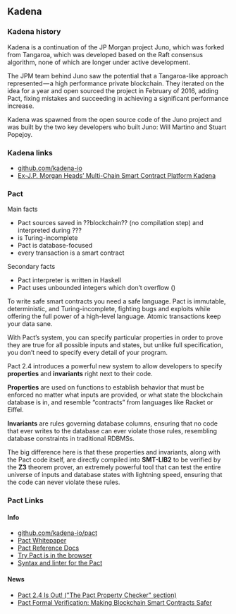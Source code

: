 ## Kadena

### Kadena history
Kadena is a continuation of the JP Morgan project Juno, which was forked from Tangaroa, which was developed based on the Raft consensus algorithm, none of which are longer under active development.

The JPM team behind Juno saw the potential that a Tangaroa-like approach represented — a high performance private blockchain. They iterated on the idea for a year and open sourced the project in February of 2016, adding Pact, fixing mistakes and succeeding in achieving a significant performance increase.

Kadena was spawned from the open source code of the Juno project and was built by the two key developers who built Juno: Will Martino and Stuart Popejoy.

### Kadena links
- [github.com/kadena-io](https://github.com/kadena-io)
- [Ex-J.P. Morgan Heads’ Multi-Chain Smart Contract Platform Kadena](https://medium.com/theblock1/ex-jp-morgan-heads-multi-chain-smart-contract-platform-kadena-4d3be4cedf0)

### Pact
Main facts
- Pact sources saved in ??blockchain?? (no compilation step) and interpreted during ???
- is Turing-incomplete
- Pact is database-focused
- every transaction is a smart contract

Secondary facts
- Pact interpreter is written in Haskell
- Pact uses unbounded integers which don’t overflow ()

To write safe smart contracts you need a safe language. Pact is immutable, deterministic, and Turing-incomplete, fighting bugs and exploits while offering the full power of a high-level language. Atomic transactions keep your data sane.

With Pact’s system, you can specify particular properties in order to prove they are true for all possible inputs and states, but unlike full specification, you don’t need to specify every detail of your program.

Pact 2.4 introduces a powerful new system to allow developers to specify **properties** and **invariants** right next to their code.

**Properties** are used on functions to establish behavior that must be enforced no matter what inputs are provided, or what state the blockchain database is in, and resemble “contracts” from languages like Racket or Eiffel. 

**Invariants** are rules governing database columns, ensuring that no code that ever writes to the database can ever violate those rules, resembling database constraints in traditional RDBMSs.

The big difference here is that these properties and invariants, along with the Pact code itself, are directly compiled into **SMT-LIB2** to be verified by the **Z3** theorem prover, an extremely powerful tool that can test the entire universe of inputs and database states with lightning speed, ensuring that the code can never violate these rules. 

### Pact Links
#### Info
- [github.com/kadena-io/pact](https://github.com/kadena-io/pact)
- [Pact Whitepaper](http://kadena.io/docs/Kadena-PactWhitepaper.pdf)
- [Pact Reference Docs](http://pact-language.readthedocs.io/)
- [Try Pact is in the browser](http://kadena.io/try-pact/)
- [Syntax and linter for the Pact](https://github.com/kadena-io/pact-atom)
#### News
- [Pact 2.4 Is Out! ("The Pact Property Checker" section)](https://medium.com/kadena-io/pact-2-4-is-out-dd88a3e7ca31)
- [Pact Formal Verification: Making Blockchain Smart Contracts Safer](https://medium.com/kadena-io/pact-formal-verification-for-blockchain-smart-contracts-done-right-889058bd8c3f)
